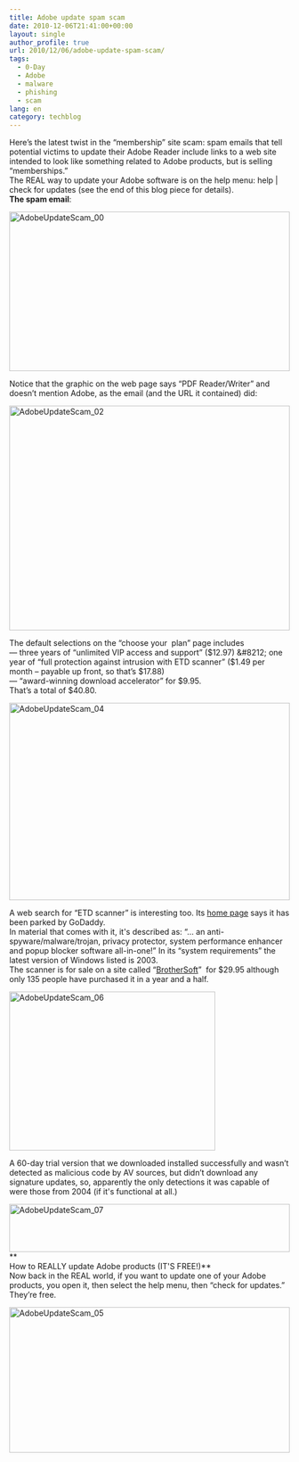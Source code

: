 ```yaml
---
title: Adobe update spam scam
date: 2010-12-06T21:41:00+00:00
layout: single
author_profile: true
url: 2010/12/06/adobe-update-spam-scam/
tags:
  - 0-Day
  - Adobe
  - malware
  - phishing
  - scam
lang: en
category: techblog
---
```

Here’s the latest twist in the “membership” site scam: spam emails that tell potential victims to update their Adobe Reader include links to a web site intended to look like something related to Adobe products, but is selling “memberships.”  
The REAL way to update your Adobe software is on the help menu: help | check for updates (see the end of this blog piece for details).  
**The spam email**:

[<img title="AdobeUpdateScam_00" border="0" alt="AdobeUpdateScam_00" src="http://lh4.ggpht.com/_vaUVXcmC3OI/TP1RNxi3mMI/AAAAAAAADXc/qlCCXp7XA5U/AdobeUpdateScam_00_thumb%5B1%5D.jpg?imgmax=800" width="504" height="286" />](http://lh5.ggpht.com/_vaUVXcmC3OI/TP1RMGCbfGI/AAAAAAAADXY/-jGpzRHq-pE/s1600-h/AdobeUpdateScam_00%5B3%5D.jpg)

Notice that the graphic on the web page says “PDF Reader/Writer” and doesn’t mention Adobe, as the email (and the URL it contained) did:

[<img title="AdobeUpdateScam_02" border="0" alt="AdobeUpdateScam_02" src="http://lh4.ggpht.com/_vaUVXcmC3OI/TP1RWnYgxoI/AAAAAAAADXk/8kOPY43Lf7A/AdobeUpdateScam_02_thumb%5B1%5D.png?imgmax=800" width="504" height="403" />](http://lh3.ggpht.com/_vaUVXcmC3OI/TP1RRm9HReI/AAAAAAAADXg/epnE1M89AWU/s1600-h/AdobeUpdateScam_02%5B3%5D.png)

The default selections on the “choose your  plan” page includes  
&#8212; three years of “unlimited VIP access and support” ($12.97)  
&#8212; one year of “full protection against intrusion with ETD scanner” ($1.49 per month – payable up front, so that’s $17.88)  
&#8212; “award-winning download accelerator” for $9.95.  
That’s a total of $40.80.

[<img title="AdobeUpdateScam_04" border="0" alt="AdobeUpdateScam_04" src="http://lh4.ggpht.com/_vaUVXcmC3OI/TP1RcO3uBXI/AAAAAAAADXs/Ix21w38KjLE/AdobeUpdateScam_04_thumb%5B1%5D.png?imgmax=800" width="504" height="354" />](http://lh3.ggpht.com/_vaUVXcmC3OI/TP1RZL1lxbI/AAAAAAAADXo/W6PyqSPDf4w/s1600-h/AdobeUpdateScam_04%5B3%5D.png)

A web search for “ETD scanner” is interesting too. Its [home page](http://etdscanner.com/) says it has been parked by GoDaddy.  
In material that comes with it, it's described as: “&#8230; an anti-spyware/malware/trojan, privacy protector, system performance enhancer and popup blocker software all-in-one!” In its “system requirements” the latest version of Windows listed is 2003.  
The scanner is for sale on a site called “[BrotherSoft](http://www.brothersoft.com/etd-scanner-218261.html)”  for $29.95 although only 135 people have purchased it in a year and a half.

[<img title="AdobeUpdateScam_06" border="0" alt="AdobeUpdateScam_06" src="http://lh3.ggpht.com/_vaUVXcmC3OI/TP1Rfb5whDI/AAAAAAAADX0/NMg3QeRAOq4/AdobeUpdateScam_06_thumb%5B1%5D.png?imgmax=800" width="370" height="285" />](http://lh3.ggpht.com/_vaUVXcmC3OI/TP1RdIeBPHI/AAAAAAAADXw/mLAD58je_T4/s1600-h/AdobeUpdateScam_06%5B3%5D.png)

A 60-day trial version that we downloaded installed successfully and wasn’t detected as malicious code by AV sources, but didn’t download any signature updates, so, apparently the only detections it was capable of were those from 2004 (if it's functional at all.)

[<img title="AdobeUpdateScam_07" border="0" alt="AdobeUpdateScam_07" src="http://lh3.ggpht.com/_vaUVXcmC3OI/TP1RhnkvsHI/AAAAAAAADX8/L-DpxhphMxE/AdobeUpdateScam_07_thumb%5B1%5D.png?imgmax=800" width="504" height="86" />](http://lh6.ggpht.com/_vaUVXcmC3OI/TP1RgStrNDI/AAAAAAAADX4/q4ZFag0ykwA/s1600-h/AdobeUpdateScam_07%5B3%5D.png)  
     **  
How to REALLY update Adobe products (IT'S FREE!)**  
Now back in the REAL world, if you want to update one of your Adobe products, you open it, then select the help menu, then “check for updates.” They’re free.

[<img title="AdobeUpdateScam_05" border="0" alt="AdobeUpdateScam_05" src="http://lh4.ggpht.com/_vaUVXcmC3OI/TP1RmrS4dSI/AAAAAAAADYE/SiuH_i5L8aI/AdobeUpdateScam_05_thumb%5B1%5D.png?imgmax=800" width="504" height="261" />](http://lh4.ggpht.com/_vaUVXcmC3OI/TP1RjnHcBiI/AAAAAAAADYA/_ZTyYrWiE0o/s1600-h/AdobeUpdateScam_05%5B3%5D.png)